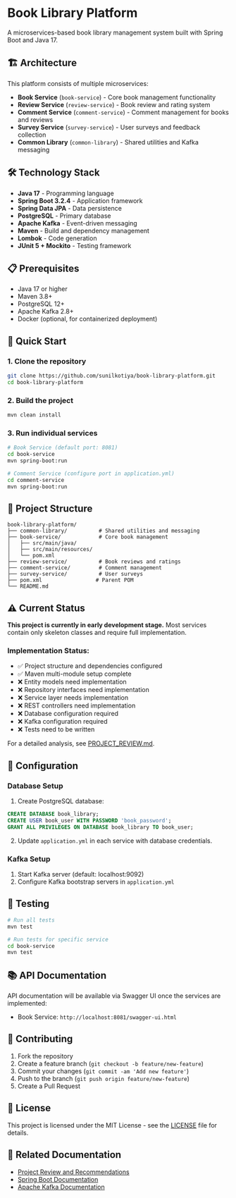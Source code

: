 # Book Library Platform

A microservices-based book library management system built with Spring Boot and Java 17.

## 🏗️ Architecture

This platform consists of multiple microservices:

- **Book Service** (`book-service`) - Core book management functionality
- **Review Service** (`review-service`) - Book review and rating system  
- **Comment Service** (`comment-service`) - Comment management for books and reviews
- **Survey Service** (`survey-service`) - User surveys and feedback collection
- **Common Library** (`common-library`) - Shared utilities and Kafka messaging

## 🛠️ Technology Stack

- **Java 17** - Programming language
- **Spring Boot 3.2.4** - Application framework
- **Spring Data JPA** - Data persistence
- **PostgreSQL** - Primary database
- **Apache Kafka** - Event-driven messaging
- **Maven** - Build and dependency management
- **Lombok** - Code generation
- **JUnit 5 + Mockito** - Testing framework

## 📋 Prerequisites

- Java 17 or higher
- Maven 3.8+
- PostgreSQL 12+
- Apache Kafka 2.8+
- Docker (optional, for containerized deployment)

## 🚀 Quick Start

### 1. Clone the repository
```bash
git clone https://github.com/sunilkotiya/book-library-platform.git
cd book-library-platform
```

### 2. Build the project
```bash
mvn clean install
```

### 3. Run individual services
```bash
# Book Service (default port: 8081)
cd book-service
mvn spring-boot:run

# Comment Service (configure port in application.yml)
cd comment-service  
mvn spring-boot:run
```

## 📁 Project Structure

```
book-library-platform/
├── common-library/          # Shared utilities and messaging
├── book-service/            # Core book management
│   ├── src/main/java/
│   ├── src/main/resources/
│   └── pom.xml
├── review-service/          # Book reviews and ratings
├── comment-service/         # Comment management
├── survey-service/          # User surveys
├── pom.xml                 # Parent POM
└── README.md
```

## ⚠️ Current Status

**This project is currently in early development stage.** Most services contain only skeleton classes and require full implementation.

### Implementation Status:
- ✅ Project structure and dependencies configured
- ✅ Maven multi-module setup complete
- ❌ Entity models need implementation
- ❌ Repository interfaces need implementation  
- ❌ Service layer needs implementation
- ❌ REST controllers need implementation
- ❌ Database configuration required
- ❌ Kafka configuration required
- ❌ Tests need to be written

For a detailed analysis, see [PROJECT_REVIEW.md](PROJECT_REVIEW.md).

## 🔧 Configuration

### Database Setup
1. Create PostgreSQL database:
```sql
CREATE DATABASE book_library;
CREATE USER book_user WITH PASSWORD 'book_password';
GRANT ALL PRIVILEGES ON DATABASE book_library TO book_user;
```

2. Update `application.yml` in each service with database credentials.

### Kafka Setup
1. Start Kafka server (default: localhost:9092)
2. Configure Kafka bootstrap servers in `application.yml`

## 🧪 Testing

```bash
# Run all tests
mvn test

# Run tests for specific service
cd book-service
mvn test
```

## 📚 API Documentation

API documentation will be available via Swagger UI once the services are implemented:
- Book Service: `http://localhost:8081/swagger-ui.html`

## 🤝 Contributing

1. Fork the repository
2. Create a feature branch (`git checkout -b feature/new-feature`)
3. Commit your changes (`git commit -am 'Add new feature'`)
4. Push to the branch (`git push origin feature/new-feature`)
5. Create a Pull Request

## 📄 License

This project is licensed under the MIT License - see the [LICENSE](LICENSE) file for details.

## 🔗 Related Documentation

- [Project Review and Recommendations](PROJECT_REVIEW.md)
- [Spring Boot Documentation](https://spring.io/projects/spring-boot)
- [Apache Kafka Documentation](https://kafka.apache.org/documentation/)
